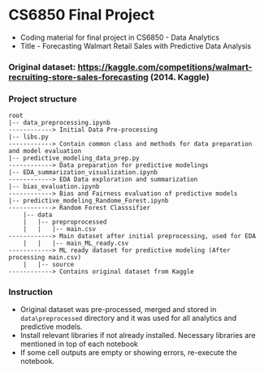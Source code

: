 # CS6850 Final Project
-  Coding material for final project in CS6850 - Data Analytics
-  Title - Forecasting Walmart Retail Sales with Predictive Data Analysis

### Original dataset: https://kaggle.com/competitions/walmart-recruiting-store-sales-forecasting (2014. Kaggle)

### Project structure
```
root
|-- data_preprocessing.ipynb                                            ------------> Initial Data Pre-processing
|-- libs.py                                                             ------------> Contain common class and methods for data preparation and model evaluation 
|-- predictive_modeling_data_prep.py                                    ------------> Data preparation for predictive modelings
|-- EDA_summarization_visualization.ipynb                               ------------> EDA Data exploration and summarization
|-- bias_evaluation.ipynb                                               ------------> Bias and Fairness evaluation of predictive models
|-- predictive_modeling_Randome_Forest.ipynb                            ------------> Random Forest Classsifier
    |-- data
    |   |-- preproprocessed
    |   |   |-- main.csv                                                ------------> Main dataset after initial preprocessing, used for EDA
    |   |   |-- main_ML_ready.csv                                       ------------> ML ready dataset for predictive modeling (After processing main.csv)
    |   |-- source                                                      ------------> Contains original dataset from Kaggle
```

### Instruction
- Original dataset was pre-processed, merged and stored in ```data\preprocessed``` directory and it was used for all analytics and predictive models.
- Install relevant libraries if not already installed. Necessary libraries are mentioned in top of each notebook
- If some cell outputs are empty or showing errors, re-execute the notebook.